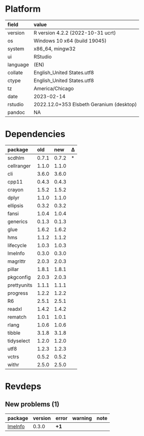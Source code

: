 # Platform

|field    |value                                    |
|:--------|:----------------------------------------|
|version  |R version 4.2.2 (2022-10-31 ucrt)        |
|os       |Windows 10 x64 (build 19045)             |
|system   |x86_64, mingw32                          |
|ui       |RStudio                                  |
|language |(EN)                                     |
|collate  |English_United States.utf8               |
|ctype    |English_United States.utf8               |
|tz       |America/Chicago                          |
|date     |2023-02-14                               |
|rstudio  |2022.12.0+353 Elsbeth Geranium (desktop) |
|pandoc   |NA                                       |

# Dependencies

|package     |old   |new   |Δ  |
|:-----------|:-----|:-----|:--|
|scdhlm      |0.7.1 |0.7.2 |*  |
|cellranger  |1.1.0 |1.1.0 |   |
|cli         |3.6.0 |3.6.0 |   |
|cpp11       |0.4.3 |0.4.3 |   |
|crayon      |1.5.2 |1.5.2 |   |
|dplyr       |1.1.0 |1.1.0 |   |
|ellipsis    |0.3.2 |0.3.2 |   |
|fansi       |1.0.4 |1.0.4 |   |
|generics    |0.1.3 |0.1.3 |   |
|glue        |1.6.2 |1.6.2 |   |
|hms         |1.1.2 |1.1.2 |   |
|lifecycle   |1.0.3 |1.0.3 |   |
|lmeInfo     |0.3.0 |0.3.0 |   |
|magrittr    |2.0.3 |2.0.3 |   |
|pillar      |1.8.1 |1.8.1 |   |
|pkgconfig   |2.0.3 |2.0.3 |   |
|prettyunits |1.1.1 |1.1.1 |   |
|progress    |1.2.2 |1.2.2 |   |
|R6          |2.5.1 |2.5.1 |   |
|readxl      |1.4.2 |1.4.2 |   |
|rematch     |1.0.1 |1.0.1 |   |
|rlang       |1.0.6 |1.0.6 |   |
|tibble      |3.1.8 |3.1.8 |   |
|tidyselect  |1.2.0 |1.2.0 |   |
|utf8        |1.2.3 |1.2.3 |   |
|vctrs       |0.5.2 |0.5.2 |   |
|withr       |2.5.0 |2.5.0 |   |

# Revdeps

## New problems (1)

|package |version |error  |warning |note |
|:-------|:-------|:------|:-------|:----|
|[lmeInfo](problems.md#lmeinfo)|0.3.0   |__+1__ |        |     |

